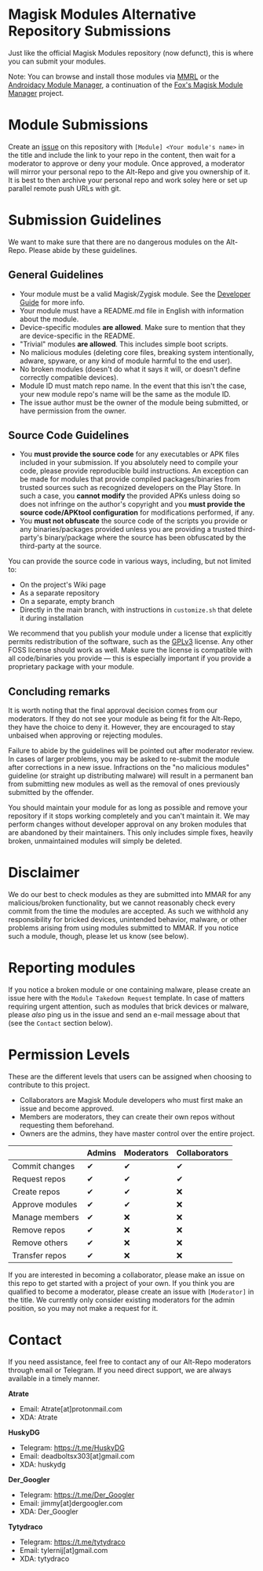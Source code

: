 # Magisk Modules Alternative Repository Submissions
Just like the official Magisk Modules repository (now defunct), this is where you can submit your modules.

Note: You can browse and install those modules via [MMRL](https://github.com/DerGoogler/MMRL) or the [Androidacy Module Manager](https://github.com/Androidacy/MagiskModuleManager), a continuation of the [Fox's Magisk Module Manager](https://github.com/Fox2Code/FoxMagiskModuleManager/releases) project.

# Module Submissions
Create an [issue](https://github.com/Magisk-Modules-Alt-Repo/submission/issues) on this repository with `[Module] <Your module's name>` in the title and include the link to your repo in the content, then wait for a moderator to approve or deny your module. Once approved, a moderator will mirror your personal repo to the Alt-Repo and give you ownership of it. It is best to then archive your personal repo and work soley here or set up parallel remote push URLs with git.

# Submission Guidelines
We want to make sure that there are no dangerous modules on the Alt-Repo. Please abide by these guidelines.

## General Guidelines

* Your module must be a valid Magisk/Zygisk module. See the [Developer Guide](https://topjohnwu.github.io/Magisk/guides.html) for more info.
* Your module must have a README.md file in English with information about the module.
* Device-specific modules **are allowed**. Make sure to mention that they are device-specific in the README.
* "Trivial" modules **are allowed**. This includes simple boot scripts.
* No malicious modules (deleting core files, breaking system intentionally, adware, spyware, or any kind of module harmful to the end user).
* No broken modules (doesn't do what it says it will, or doesn't define correctly compatible devices).
* Module ID must match repo name. In the event that this isn't the case, your new module repo's name will be the same as the module ID.
* The issue author must be the owner of the module being submitted, or have permission from the owner.

## Source Code Guidelines

* You **must provide the source code** for any executables or APK files included in your submission. If you absolutely need to compile your code, please provide reproducible build instructions. An exception can be made for modules that provide compiled packages/binaries from trusted sources such as recognized developers on the Play Store. In such a case, you **cannot modify** the provided APKs unless doing so does not infringe on the author's copyright and you **must provide the source code/APKtool configuration** for modifications performed, if any.
* You **must not obfuscate** the source code of the scripts you provide or any binaries/packages provided unless you are providing a trusted third-party's binary/package where the source has been obfuscated by the third-party at the source.

You can provide the source code in various ways, including, but not limited to:
* On the project's Wiki page
* As a separate repository
* On a separate, empty branch
* Directly in the main branch, with instructions in `customize.sh` that delete it during installation

We recommend that you publish your module under a license that explicitly permits redistribution of the software, such as the [GPLv3](https://www.gnu.org/licenses/gpl-howto.html) license. Any other FOSS license should work as well. Make sure the license is compatible with all code/binaries you provide — this is especially important if you provide a proprietary package with your module.

## Concluding remarks

It is worth noting that the final approval decision comes from our moderators. If they do not see your module as being fit for the Alt-Repo, they have the choice to deny it. However, they are encouraged to stay unbaised when approving or rejecting modules.

Failure to abide by the guidelines will be pointed out after moderator review. In cases of larger problems, you may be asked to re-submit the module after corrections in a new issue. Infractions on the "no malicious modules" guideline (or straight up distributing malware) will result in a permanent ban from submitting new modules as well as the removal of ones previously submitted by the offender.

You should maintain your module for as long as possible and remove your repository if it stops working completely and you can't maintain it. We may perform changes without developer approval on any broken modules that are abandoned by their maintainers. This only includes simple fixes, heavily broken, unmaintained modules will simply be deleted.

<!-- # Migrating  Repositories -->
<!-- We have an internal (but publicly accessible) tool that makes migrating repositories to the Alt-Repo easy. Moderators should use [mmar-migrate](https://github.com/Magisk-Modules-Alt-Repo/mmar-migrate) (Magisk-Module-Alt-Repo Migrate) to migrate existing repositories to the Alt-Repo. -->
<!--  -->
<!-- Here is an example use case for this tool: -->
<!--  -->
<!-- 1. User A creates an issue titled `[Module] My Custom Module`. -->
<!-- 2. Moderator B approves the module submission. -->
<!-- 3. Moderator B navigates to their private mmar-migrate fork. -->
<!-- 4. Moderator B goes to the mmar-migrate Actions tab and enters the module information. -->
<!-- 5. Moderator B submits the Action and waits for the completion message. -->
<!-- 6. Moderator B navigates to the Alt-Repo clone and adds User A as a collaborator. -->
<!-- 7. Moderator B closes User A's issue. -->
<!-- 8. User A approves the invitation via email. -->
<!--  -->
<!-- The benefit of such a system is that moderators can be away from their computers and can handle all necessary migrations online through the GitHub website. This should speed up the module approval process significantly. -->

# Disclaimer

We do our best to check modules as they are submitted into MMAR for any
malicious/broken functionality, but we cannot reasonably check every commit from
the time the modules are accepted. As such we withhold any responsibility for
bricked devices, unintended behavior, malware, or other problems arising from
using modules submitted to MMAR. If you notice such a module, though, please let
us know (see below).

# Reporting modules

If you notice a broken module or one containing malware, please create an issue
here with the `Module Takedown Request` template. In case of matters requiring
urgent attention, such as modules that brick devices or malware, please *also*
ping us in the issue and send an e-mail message about that (see the `Contact`
section below).

# Permission Levels
These are the different levels that users can be assigned when choosing to contribute to this project.

* Collaborators are Magisk Module developers who must first make an issue and become approved.
* Members are moderators, they can create their own repos without requesting them beforehand.
* Owners are the admins, they have master control over the entire project.

|                 	| Admins 	| Moderators 	| Collaborators 	|
|-----------------	|--------	|---------	|---------------	|
| Commit changes  	|    ✔   	|    ✔    	|       ✔       	|
| Request repos   	|    ✔   	|    ✔    	|       ✔       	|
| Create repos    	|    ✔   	|    ✔    	|       ❌       	|
| Approve modules  	|    ✔   	|    ✔    	|       ❌       	|
| Manage members  	|    ✔   	|    ❌    	|       ❌       	|
| Remove repos    	|    ✔   	|    ❌    	|       ❌       	|
| Remove others   	|    ✔   	|    ❌    	|       ❌       	|
| Transfer repos  	|    ✔   	|    ❌    	|       ❌       	|

If you are interested in becoming a collaborator, please make an issue on this repo to get started with a project of your own. If you think you are qualified to become a moderator, please create an issue with `[Moderator]` in the title. We currently only consider existing moderators for the admin position, so you may not make a request for it.

# Contact
If you need assistance, feel free to contact any of our Alt-Repo moderators through email or Telegram. If you need direct support, we are always available in a timely manner.

**Atrate**

* Email: Atrate[at]protonmail.com
* XDA: Atrate

**HuskyDG**

* Telegram: https://t.me/HuskyDG
* Email: deadboltsx303[at]gmail.com
* XDA: huskydg

**Der_Googler**

* Telegram: https://t.me/Der_Googler
* Email: jimmy[at]dergoogler.com
* XDA: Der_Googler

**Tytydraco**

* Telegram: https://t.me/tytydraco
* Email: tylernij[at]gmail.com
* XDA: tytydraco

